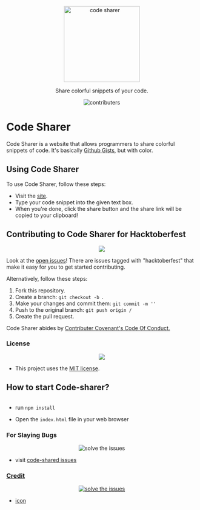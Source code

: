 <p align="center"><img alt="code sharer" src="assets/top.png" width="200"></p>
<p align="center"> Share colorful snippets of your code.</p>
<p align="center"><img alt ="contributers" src="https://img.shields.io/badge/contributions-welcome-brightgreen.svg?style=flat"></p>

<h1> Code Sharer </h1>
<p> Code Sharer is a website that allows programmers to share colorful snippets of code. It's basically <a href="gist.github.com/">Github Gists</a>, but with color.</p>

<h2> Using Code Sharer </h2>

<p>To use Code Sharer, follow these steps:</p>
<ul>
<li> Visit the <a href="https://codesharer.netlify.app">site</a>. </li>
<li> Type your code snippet into the given text box. </li>
<li> When you're done, click the share button and the share link will be copied to your clipboard! </li>
</ul>

<h2> Contributing to Code Sharer for Hacktoberfest </h2>

<p align="center"><img src="https://media.giphy.com/media/vYYTSFToh3jag/giphy.gif"></p>

Look at the <a href="https://github.com/genderev/code-sharer/issues">open issues</a>! There are issues tagged with "hacktoberfest" that make it easy for you to get started contributing.

Alternatively, follow these steps:

<ol>
<li> Fork this repository. </li>
<li> Create a branch: <code>git checkout -b <branch_name></code>. </li>
<li> Make your changes and commit them: <code>git commit -m '<commit_message>'</code> </li>
<li> Push to the original branch: <code>git push origin <project_name>/<location></code> </li>
<li> Create the pull request. </li>
</ol>

Code Sharer abides by <a href="https://www.contributor-covenant.org/version/1/4/code-of-conduct/">Contributer Covenant's Code Of Conduct.</a>

<h3> License </h3>

<p align="center"><img class="center" src="https://media.giphy.com/media/l0K4gA8yTvAokRsek/giphy.gif" ></p>
<ul><li>This project uses the <a href="https://github.com/genderev/code-sharer/blob/master/LICENSE.md">MIT license</a>.</li></ul>

<h2>How to start Code-sharer?</h2>

<p align="center"><img alignsrc="https://media.giphy.com/media/l49JC5JvmDm17Exe8/giphy.gif"  class="center"></p>
<ul>
<li><p>run <code>npm install</code></p></li>
<li><p>Open the <code>index.html</code> file in your web browser</p></li>
</ul>

<h3>For Slaying Bugs</h3>

<p align="center"><img alt="solve the issues" src="https://media.giphy.com/media/ekje2HEQqJW7cE9SIJ/giphy.gif" class="center"></p>

<ul>
  <li>visit <a href="https://github.com/genderev/code-sharer/issues"> code-shared issues</li>
</ul>

<h3> Credit </h3>

<p align="center"><img alt="solve the issues" src="https://media.giphy.com/media/kcsAhQZjd1wYzpG4xQ/giphy.gif" class="center"></p>
<ul><li><a href="https://www.flaticon.com/authors/phatplus">icon</a></li></ul>
